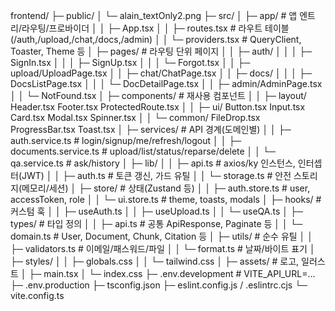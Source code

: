 frontend/
├─ public/
│ └─ alain_textOnly2.png
├─ src/
│ ├─ app/ # 앱 엔트리/라우팅/프로바이더
│ │ ├─ App.tsx
│ │ ├─ routes.tsx # 라우트 테이블(/auth,/upload,/chat,/docs,/admin)
│ │ └─ providers.tsx # QueryClient, Toaster, Theme 등
│ ├─ pages/ # 라우팅 단위 페이지
│ │ ├─ auth/
│ │ │ ├─ SignIn.tsx
│ │ │ ├─ SignUp.tsx
│ │ │ └─ Forgot.tsx
│ │ ├─ upload/UploadPage.tsx
│ │ ├─ chat/ChatPage.tsx
│ │ ├─ docs/
│ │ │ ├─ DocsListPage.tsx
│ │ │ └─ DocDetailPage.tsx
│ │ ├─ admin/AdminPage.tsx
│ │ └─ NotFound.tsx
│ ├─ components/ # 재사용 컴포넌트
│ │ ├─ layout/ Header.tsx Footer.tsx ProtectedRoute.tsx
│ │ ├─ ui/ Button.tsx Input.tsx Card.tsx Modal.tsx Spinner.tsx
│ │ └─ common/ FileDrop.tsx ProgressBar.tsx Toast.tsx
│ ├─ services/ # API 경계(도메인별)
│ │ ├─ auth.service.ts # login/signup/me/refresh/logout
│ │ ├─ documents.service.ts # upload/list/status/reparse/delete
│ │ └─ qa.service.ts # ask/history
│ ├─ lib/
│ │ ├─ api.ts # axios/ky 인스턴스, 인터셉터(JWT)
│ │ ├─ auth.ts # 토큰 갱신, 가드 유틸
│ │ └─ storage.ts # 안전 스토리지(메모리/세션)
│ ├─ store/ # 상태(Zustand 등)
│ │ ├─ auth.store.ts # user, accessToken, role
│ │ └─ ui.store.ts # theme, toasts, modals
│ ├─ hooks/ # 커스텀 훅
│ │ ├─ useAuth.ts
│ │ ├─ useUpload.ts
│ │ └─ useQA.ts
│ ├─ types/ # 타입 정의
│ │ ├─ api.ts # 공통 ApiResponse, Paginate 등
│ │ └─ domain.ts # User, Document, Chunk, Citation 등
│ ├─ utils/ # 순수 유틸
│ │ ├─ validators.ts # 이메일/패스워드/파일
│ │ └─ format.ts # 날짜/바이트 표기
│ ├─ styles/
│ │ ├─ globals.css
│ │ └─ tailwind.css
│ ├─ assets/ # 로고, 일러스트
│ ├─ main.tsx
│ └─ index.css
├─ .env.development # VITE_API_URL=...
├─ .env.production
├─ tsconfig.json
├─ eslint.config.js / .eslintrc.cjs
└─ vite.config.ts
